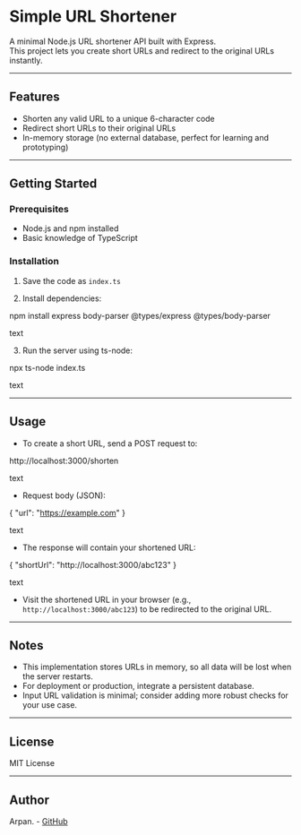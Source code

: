 # Simple URL Shortener

A minimal Node.js URL shortener API built with Express.  
This project lets you create short URLs and redirect to the original URLs instantly.

---

## Features

- Shorten any valid URL to a unique 6-character code  
- Redirect short URLs to their original URLs  
- In-memory storage (no external database, perfect for learning and prototyping)  

---

## Getting Started

### Prerequisites

- Node.js and npm installed  
- Basic knowledge of TypeScript  

### Installation

1. Save the code as `index.ts`

2. Install dependencies:

npm install express body-parser @types/express @types/body-parser

text

3. Run the server using ts-node:

npx ts-node index.ts

text

---

## Usage

- To create a short URL, send a POST request to:

http://localhost:3000/shorten

text

- Request body (JSON):

{
"url": "https://example.com"
}

text

- The response will contain your shortened URL:

{
"shortUrl": "http://localhost:3000/abc123"
}

text

- Visit the shortened URL in your browser (e.g., `http://localhost:3000/abc123`) to be redirected to the original URL.

---

## Notes

- This implementation stores URLs in memory, so all data will be lost when the server restarts.  
- For deployment or production, integrate a persistent database.  
- Input URL validation is minimal; consider adding more robust checks for your use case.

---

## License

MIT License

---

## Author

Arpan. - [GitHub](https://github.com/arpancodez)

